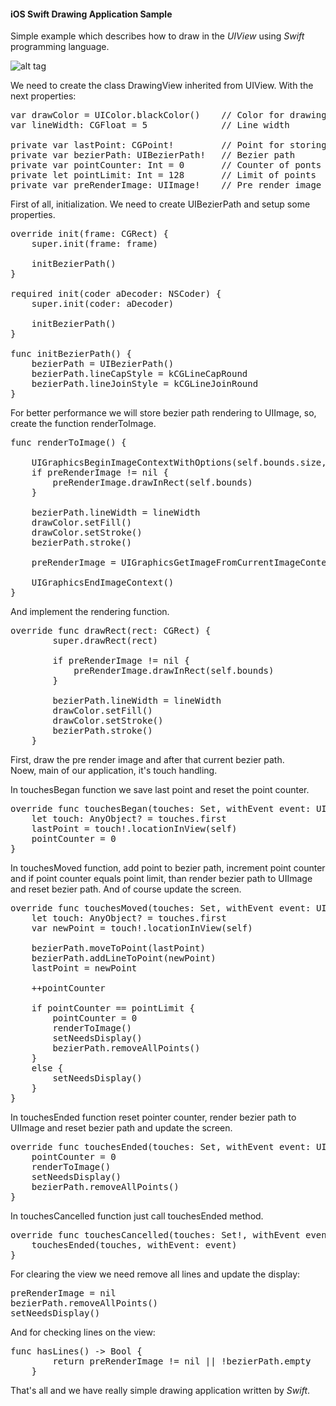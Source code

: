 <h4>iOS Swift Drawing Application Sample</h4>

Simple example which describes how to draw in the <i>UIView</i> using <i>Swift</i> programming language.

![alt tag](https://raw.github.com/maximbilan/ios_swift_drawing_app/master/img/img1.png)

We need to create the class DrawingView inherited from UIView. With the next properties:
<pre>
var drawColor = UIColor.blackColor()	// Color for drawing
var lineWidth: CGFloat = 5				// Line width
	
private var lastPoint: CGPoint!			// Point for storing the last position
private var bezierPath: UIBezierPath!	// Bezier path
private var pointCounter: Int = 0		// Counter of ponts
private let pointLimit: Int = 128		// Limit of points
private var preRenderImage: UIImage!	// Pre render image
</pre>

First of all, initialization. We need to create UIBezierPath and setup some properties.

<pre>
override init(frame: CGRect) {
	super.init(frame: frame)
		
	initBezierPath()
}

required init(coder aDecoder: NSCoder) {
	super.init(coder: aDecoder)
		
	initBezierPath()
}
	
func initBezierPath() {
	bezierPath = UIBezierPath()
	bezierPath.lineCapStyle = kCGLineCapRound
	bezierPath.lineJoinStyle = kCGLineJoinRound
}
</pre>

For better performance we will store bezier path rendering to UIImage, so, create the function renderToImage.
<pre>
func renderToImage() {
		
	UIGraphicsBeginImageContextWithOptions(self.bounds.size, false, 0.0)
	if preRenderImage != nil {
		preRenderImage.drawInRect(self.bounds)
	}
		
	bezierPath.lineWidth = lineWidth
	drawColor.setFill()
	drawColor.setStroke()
	bezierPath.stroke()
		
	preRenderImage = UIGraphicsGetImageFromCurrentImageContext()
		
	UIGraphicsEndImageContext()
}
</pre>

And implement the rendering function.
<pre>
override func drawRect(rect: CGRect) {
		super.drawRect(rect)
		
		if preRenderImage != nil {
			preRenderImage.drawInRect(self.bounds)
		}
		
		bezierPath.lineWidth = lineWidth
		drawColor.setFill()
		drawColor.setStroke()
		bezierPath.stroke()
	}
</pre>

First, draw the pre render image and after that current bezier path.<br>
Noew, main of our application, it's touch handling.

In touchesBegan function we save last point and reset the point counter.

<pre>
override func touchesBegan(touches: Set<NSObject>, withEvent event: UIEvent) {
	let touch: AnyObject? = touches.first
	lastPoint = touch!.locationInView(self)
	pointCounter = 0
}
</pre>

In touchesMoved function, add point to bezier path, increment point counter and if point counter equals point limit, than render bezier path to UIImage and reset bezier path. And of course update the screen.

<pre>
override func touchesMoved(touches: Set<NSObject>, withEvent event: UIEvent) {
	let touch: AnyObject? = touches.first
	var newPoint = touch!.locationInView(self)
		
	bezierPath.moveToPoint(lastPoint)
	bezierPath.addLineToPoint(newPoint)
	lastPoint = newPoint
		
	++pointCounter
		
	if pointCounter == pointLimit {
		pointCounter = 0
		renderToImage()
		setNeedsDisplay()
		bezierPath.removeAllPoints()
	}
	else {
		setNeedsDisplay()
	}
}
</pre>

In touchesEnded function reset pointer counter, render bezier path to UIImage and reset bezier path and update the screen.

<pre>
override func touchesEnded(touches: Set<NSObject>, withEvent event: UIEvent) {
	pointCounter = 0
	renderToImage()
	setNeedsDisplay()
	bezierPath.removeAllPoints()
}
</pre>

In touchesCancelled function just call touchesEnded method.

<pre>
override func touchesCancelled(touches: Set<NSObject>!, withEvent event: UIEvent!) {
	touchesEnded(touches, withEvent: event)
}
</pre>

For clearing the view we need remove all lines and update the display:

<pre>
preRenderImage = nil
bezierPath.removeAllPoints()
setNeedsDisplay()
</pre>

And for checking lines on the view:

<pre>
func hasLines() -> Bool {
		return preRenderImage != nil || !bezierPath.empty
	}
</pre>

That's all and we have really simple drawing application written by <i>Swift</i>.
